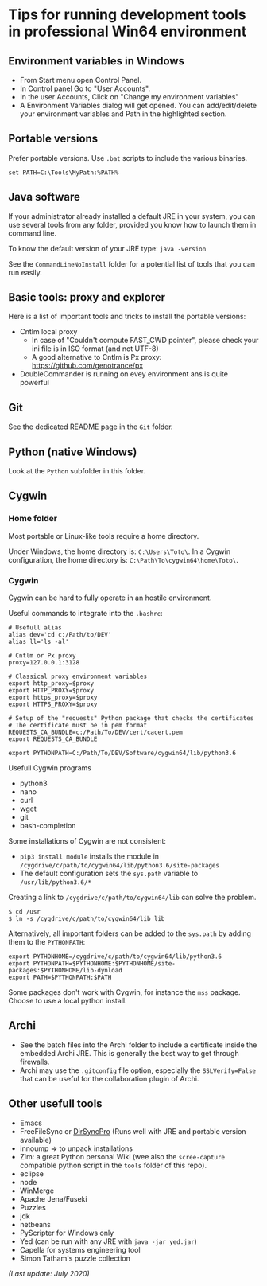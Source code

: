 # Tips for running development tools in professional Win64 environment

## Environment variables in Windows

* From Start menu open Control Panel.
* In Control panel Go to "User Accounts".
* In the user Accounts, Click on "Change my environment variables"
* A Environment Variables dialog will get opened. You can add/edit/delete your environment variables and Path in the highlighted section.

## Portable versions

Prefer portable versions. Use ```.bat``` scripts to include the various binaries.

```
set PATH=C:\Tools\MyPath:%PATH%
```

## Java software

If your administrator already installed a default JRE in your system, you can use several tools from any folder, provided you know how to launch them in command line.

To know the default version of your JRE type: `java -version`

See the `CommandLineNoInstall` folder for a potential list of tools that you can run easily.

## Basic tools: proxy and explorer

Here is a list of important tools and tricks to install the portable versions:

  * Cntlm local proxy
    * In case of "Couldn't compute FAST_CWD pointer", please check your ini file is in ISO format (and not UTF-8)
    * A good alternative to Cntlm is Px proxy: https://github.com/genotrance/px
  * DoubleCommander is running on evey environment ans is quite powerful

## Git

See the dedicated README page in the `Git` folder.

## Python (native Windows)

Look at the `Python` subfolder in this folder.

## Cygwin

### Home folder

Most portable or Linux-like tools require a home directory.

Under Windows, the home directory is: `C:\Users\Toto\`. In a Cygwin configuration, the home directory is: `C:\Path\To\cygwin64\home\Toto\`.

### Cygwin

Cygwin can be hard to fully operate in an hostile environment.

Useful commands to integrate into the `.bashrc`:

```
# Usefull alias
alias dev='cd c:/Path/to/DEV'
alias ll='ls -al'

# Cntlm or Px proxy
proxy=127.0.0.1:3128

# Classical proxy environment variables
export http_proxy=$proxy
export HTTP_PROXY=$proxy
export https_proxy=$proxy
export HTTPS_PROXY=$proxy

# Setup of the "requests" Python package that checks the certificates
# The certificate must be in pem format
REQUESTS_CA_BUNDLE=c:/Path/To/DEV/cert/cacert.pem
export REQUESTS_CA_BUNDLE

export PYTHONPATH=C:/Path/To/DEV/Software/cygwin64/lib/python3.6
```

Usefull Cygwin programs

  * python3
  * nano
  * curl
  * wget
  * git
  * bash-completion

Some installations of Cygwin are not consistent:

  * `pip3 install module` installs the module in `/cygdrive/c/path/to/cygwin64/lib/python3.6/site-packages`
  * The default configuration sets the `sys.path` variable to `/usr/lib/python3.6/*`

Creating a link to `/cygdrive/c/path/to/cygwin64/lib` can solve the problem.

```
$ cd /usr
$ ln -s /cygdrive/c/path/to/cygwin64/lib lib
```

Alternatively, all important folders can be added to the `sys.path` by adding them to the `PYTHONPATH`:

```
export PYTHONHOME=/cygdrive/c/path/to/cygwin64/lib/python3.6
export PYTHONPATH=$PYTHONHOME:$PYTHONHOME/site-packages:$PYTHONHOME/lib-dynload
export PATH=$PYTHONPATH:$PATH

```

Some packages don't work with Cygwin, for instance the `mss` package. Choose to use a local python install.

## Archi

  * See the batch files into the Archi folder to include a certificate inside the embedded Archi JRE. This is generally the best way to get through firewalls.
  * Archi may use the `.gitconfig` file option, especially the `SSLVerify=False` that can be useful for the collaboration plugin of Archi.

## Other usefull tools

  * Emacs
  * FreeFileSync or [DirSyncPro](https://www.dirsyncpro.org) (Runs well with JRE and portable version available)
  * innoump => to unpack installations
  * Zim: a great Python personal Wiki (wee also the `scree-capture` compatible python script in the `tools` folder of this repo).
  * eclipse
  * node
  * WinMerge
  * Apache Jena/Fuseki
  * Puzzles
  * jdk
  * netbeans
  * PyScripter for Windows only
  * Yed (can be run with any JRE with `java -jar yed.jar`)
  * Capella for systems engineering tool
  * Simon Tatham's puzzle collection

*(Last update: July 2020)*
